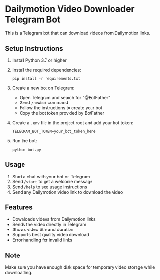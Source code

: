 # Dailymotion Video Downloader Telegram Bot

This is a Telegram bot that can download videos from Dailymotion links.

## Setup Instructions

1. Install Python 3.7 or higher
2. Install the required dependencies:
   ```
   pip install -r requirements.txt
   ```
3. Create a new bot on Telegram:
   - Open Telegram and search for "@BotFather"
   - Send `/newbot` command
   - Follow the instructions to create your bot
   - Copy the bot token provided by BotFather

4. Create a `.env` file in the project root and add your bot token:
   ```
   TELEGRAM_BOT_TOKEN=your_bot_token_here
   ```

5. Run the bot:
   ```
   python bot.py
   ```

## Usage

1. Start a chat with your bot on Telegram
2. Send `/start` to get a welcome message
3. Send `/help` to see usage instructions
4. Send any Dailymotion video link to download the video

## Features

- Downloads videos from Dailymotion links
- Sends the video directly in Telegram
- Shows video title and duration
- Supports best quality video download
- Error handling for invalid links

## Note

Make sure you have enough disk space for temporary video storage while downloading. 